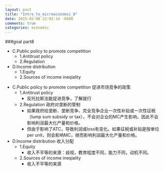 ```yaml
---
layout: post
title: "Intro_to_microeconomic_8"
date: 2015-02-08 22:02:14 -0500
comments: true
categories: economic
---
```


###goal part8
- C.Public policy to promote competition 
	- 1.Antitrust policy
	- 2.Regulation
- D.Income distribution 
	- 1.Equity
	- 2.Sources of income ineqiality
<!--more-->

- C.Public policy to promote competition 促进市场竞争的政策
	- 1.Antitrust policy
		- 反托拉斯法能促进竞争，了解就行
	- 2.Regulation 政府对垄断的管制
		- 如果政府给垄断、垄断竞争、完全竞争企业一次性补贴或一次性征税（lump sum subsidy or tax），不会对企业的MC产生影响，因此不会影响利润最大化产量和价格。
		- 但由于影响了ATC，导致利润或loss有变化。如果征税或补贴是按单位per unit，则会影响MC，继而影响利润最大化产量和价格。
- D.Income distribution 收入分配
	- 1.Equity
		- 收入不平等的来源：歧视，教育程度不同，能力不同，动机不同。
	- 2.Sources of income ineqiality
		- 收入不平等的来源